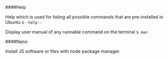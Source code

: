 ####Help

Help which is used for listing all possible commands that are pre-installed in Ubuntu
`$--help--`

Display user manual of any runnable command on the terminal
`$ man`

####Nano

Install JS software or files with node package manager. 
